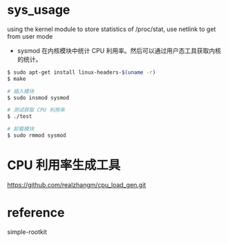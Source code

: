 # sys_usage
using the kernel module to store statistics of /proc/stat, use netlink to get from user mode

- sysmod 在内核模块中统计 CPU 利用率。然后可以通过用户态工具获取内核的统计。

```bash
$ sudo apt-get install linux-headers-$(uname -r)
$ make

# 插入模块
$ sudo insmod sysmod

# 测试获取 CPU 利用率
$ ./test

# 卸载模块
$ sudo rmmod sysmod

```
# CPU 利用率生成工具
https://github.com/realzhangm/cpu_load_gen.git

# reference
simple-rootkit
